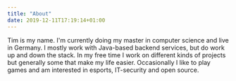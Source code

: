 ```yaml
---
title: "About"
date: 2019-12-11T17:19:14+01:00
---
```


Tim is my name. I'm currently doing my master in computer science and live in Germany. I mostly work with Java-based backend services, but do work up and down the stack. In my free time I work on different kinds of projects but generally some that make my life easier. Occasionally I like to play games and am interested in esports, IT-security and open source.
